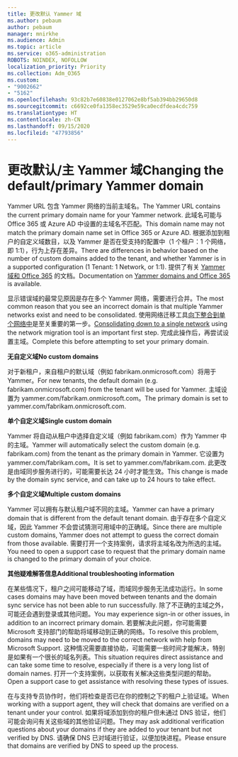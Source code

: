 ```yaml
---
title: 更改默认 Yammer 域
ms.author: pebaum
author: pebaum
manager: mnirkhe
ms.audience: Admin
ms.topic: article
ms.service: o365-administration
ROBOTS: NOINDEX, NOFOLLOW
localization_priority: Priority
ms.collection: Adm_O365
ms.custom:
- "9002662"
- "5162"
ms.openlocfilehash: 93c82b7e60838e0127062e8bf5ab394bb29650d8
ms.sourcegitcommit: c6692ce0fa1358ec3529e59ca0ecdfdea4cdc759
ms.translationtype: HT
ms.contentlocale: zh-CN
ms.lasthandoff: 09/15/2020
ms.locfileid: "47793856"
---
```

# <a name="changing-the-defaultprimary-yammer-domain"></a><span data-ttu-id="55033-102">更改默认/主 Yammer 域</span><span class="sxs-lookup"><span data-stu-id="55033-102">Changing the default/primary Yammer domain</span></span>

<span data-ttu-id="55033-103">Yammer URL 包含 Yammer 网络的当前主域名。</span><span class="sxs-lookup"><span data-stu-id="55033-103">The Yammer URL contains the current primary domain name for your Yammer network.</span></span> <span data-ttu-id="55033-104">此域名可能与 Office 365 或 Azure AD 中设置的主域名不匹配。</span><span class="sxs-lookup"><span data-stu-id="55033-104">This domain name may not match the primary domain name set in Office 365 or Azure AD.</span></span> <span data-ttu-id="55033-105">根据添加到租户的自定义域数目，以及 Yammer 是否在受支持的配置中（1 个租户：1 个网络，即 1:1），行为上存在差异。</span><span class="sxs-lookup"><span data-stu-id="55033-105">There are differences in behavior based on the number of custom domains added to the tenant, and whether Yammer is in a supported configuration (1 Tenant: 1 Network, or 1:1).</span></span> <span data-ttu-id="55033-106">提供了有关 [Yammer 域和 Office 365](https://docs.microsoft.com/yammer/configure-your-yammer-network/manage-yammer-domains) 的文档。</span><span class="sxs-lookup"><span data-stu-id="55033-106">Documentation on [Yammer domains and Office 365](https://docs.microsoft.com/yammer/configure-your-yammer-network/manage-yammer-domains) is available.</span></span>

<span data-ttu-id="55033-107">显示错误域的最常见原因是存在多个 Yammer 网络，需要进行合并。</span><span class="sxs-lookup"><span data-stu-id="55033-107">The most common reason that you see an incorrect domain is that multiple Yammer networks exist and need to be consolidated.</span></span> <span data-ttu-id="55033-108">使用网络迁移工具[向下整合到单个网络中](https://docs.microsoft.com/yammer/configure-your-yammer-network/consolidate-multiple-yammer-networks)是至关重要的第一步。</span><span class="sxs-lookup"><span data-stu-id="55033-108">[Consolidating down to a single network](https://docs.microsoft.com/yammer/configure-your-yammer-network/consolidate-multiple-yammer-networks) using the network migration tool is an important first step.</span></span> <span data-ttu-id="55033-109">完成此操作后，再尝试设置主域。</span><span class="sxs-lookup"><span data-stu-id="55033-109">Complete this before attempting to set your primary domain.</span></span>

<span data-ttu-id="55033-110">**无自定义域**</span><span class="sxs-lookup"><span data-stu-id="55033-110">**No custom domains**</span></span>

<span data-ttu-id="55033-111">对于新租户，来自租户的默认域（例如 fabrikam.onmicrosoft.com）将用于 Yammer。</span><span class="sxs-lookup"><span data-stu-id="55033-111">For new tenants, the default domain (e.g. fabrikam.onmicrosoft.com) from the tenant will be used for Yammer.</span></span> <span data-ttu-id="55033-112">主域设置为 yammer.com/fabrikam.onmicrosoft.com。</span><span class="sxs-lookup"><span data-stu-id="55033-112">The primary domain is set to yammer.com/fabrikam.onmicrosoft.com.</span></span>

<span data-ttu-id="55033-113">**单个自定义域**</span><span class="sxs-lookup"><span data-stu-id="55033-113">**Single custom domain**</span></span>

<span data-ttu-id="55033-114">Yammer 将自动从租户中选择自定义域（例如 fabrikam.com）作为 Yammer 中的主域。</span><span class="sxs-lookup"><span data-stu-id="55033-114">Yammer will automatically select the custom domain (e.g. fabrikam.com) from the tenant as the primary domain in Yammer.</span></span> <span data-ttu-id="55033-115">它设置为 yammer.com/fabrikam.com。</span><span class="sxs-lookup"><span data-stu-id="55033-115">It is set to yammer.com/fabrikam.com.</span></span> <span data-ttu-id="55033-116">此更改是由域同步服务进行的，可能需要长达 24 小时才能生效。</span><span class="sxs-lookup"><span data-stu-id="55033-116">This change is made by the domain sync service, and can take up to 24 hours to take effect.</span></span>

<span data-ttu-id="55033-117">**多个自定义域**</span><span class="sxs-lookup"><span data-stu-id="55033-117">**Multiple custom domains**</span></span>

<span data-ttu-id="55033-118">Yammer 可以拥有与默认租户域不同的主域。</span><span class="sxs-lookup"><span data-stu-id="55033-118">Yammer can have a primary domain that is different from the default tenant domain.</span></span> <span data-ttu-id="55033-119">由于存在多个自定义域，因此 Yammer 不会尝试猜测可用域中的正确域。</span><span class="sxs-lookup"><span data-stu-id="55033-119">Since there are multiple custom domains, Yammer does not attempt to guess the correct domain from those available.</span></span> <span data-ttu-id="55033-120">需要打开一个支持案例，请求将主域名改为所选的主域。</span><span class="sxs-lookup"><span data-stu-id="55033-120">You need to open a support case to request that the primary domain name is changed to the primary domain of your choice.</span></span>

<span data-ttu-id="55033-121">**其他疑难解答信息**</span><span class="sxs-lookup"><span data-stu-id="55033-121">**Additional troubleshooting information**</span></span>

<span data-ttu-id="55033-122">在某些情况下，租户之间可能移动了域，而域同步服务无法成功运行。</span><span class="sxs-lookup"><span data-stu-id="55033-122">In some cases domains may have been moved between tenants and the domain sync service has not been able to run successfully.</span></span> <span data-ttu-id="55033-123">除了不正确的主域之外，可能还会遇到登录或其他问题。</span><span class="sxs-lookup"><span data-stu-id="55033-123">You may experience sign-in or other issues, in addition to an incorrect primary domain.</span></span> <span data-ttu-id="55033-124">若要解决此问题，你可能需要 Microsoft 支持部门的帮助将域移动到正确的网络。</span><span class="sxs-lookup"><span data-stu-id="55033-124">To resolve this problem, domains may need to be moved to the correct network with help from Microsoft Support.</span></span> <span data-ttu-id="55033-125">这种情况需要直接协助，可能需要一些时间才能解决，特别是如果有一个很长的域名列表。</span><span class="sxs-lookup"><span data-stu-id="55033-125">This situation requires direct assistance and can take some time to resolve, especially if there is a very long list of domain names.</span></span> <span data-ttu-id="55033-126">打开一个支持案例，以获取有关解决这些类型问题的帮助。</span><span class="sxs-lookup"><span data-stu-id="55033-126">Open a support case to get assistance with resolving these types of issues.</span></span>

<span data-ttu-id="55033-127">在与支持专员协作时，他们将检查是否已在你的控制之下的租户上验证域。</span><span class="sxs-lookup"><span data-stu-id="55033-127">When working with a support agent, they will check that domains are verified on a tenant under your control.</span></span> <span data-ttu-id="55033-128">如果将域添加到你的租户但未通过 DNS 验证，他们可能会询问有关这些域的其他验证问题。</span><span class="sxs-lookup"><span data-stu-id="55033-128">They may ask additional verification questions about your domains if they are added to your tenant but not verified by DNS.</span></span> <span data-ttu-id="55033-129">请确保 DNS 已对域进行验证，以便加快进程。</span><span class="sxs-lookup"><span data-stu-id="55033-129">Please ensure that domains are verified by DNS to speed up the process.</span></span>

